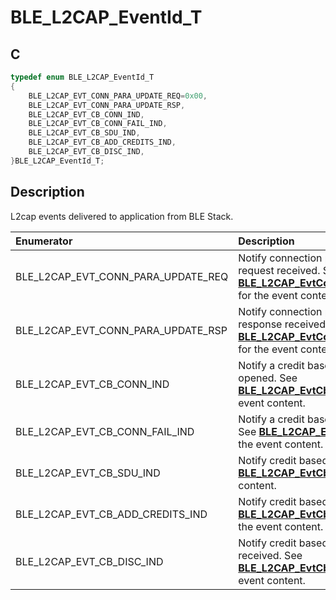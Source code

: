 # BLE_L2CAP_EventId_T

## C

```c
typedef enum BLE_L2CAP_EventId_T
{
    BLE_L2CAP_EVT_CONN_PARA_UPDATE_REQ=0x00,
    BLE_L2CAP_EVT_CONN_PARA_UPDATE_RSP,
    BLE_L2CAP_EVT_CB_CONN_IND,
    BLE_L2CAP_EVT_CB_CONN_FAIL_IND,
    BLE_L2CAP_EVT_CB_SDU_IND,
    BLE_L2CAP_EVT_CB_ADD_CREDITS_IND,
    BLE_L2CAP_EVT_CB_DISC_IND,
}BLE_L2CAP_EventId_T;
```

## Description

L2cap events delivered to application from BLE Stack.


|Enumerator|Description|
|:---|:---|
|BLE_L2CAP_EVT_CONN_PARA_UPDATE_REQ|Notify connection parameter update request received. See **[BLE_L2CAP_EvtConnParamUpdateReq_T](GUID-07A95D48-6AF6-4341-9925-7130B775D353.md)** for the event content.|
|BLE_L2CAP_EVT_CONN_PARA_UPDATE_RSP|Notify connection parameter update response received. See **[BLE_L2CAP_EvtConnParamUpdateRsp_T](GUID-BB73E763-764B-4C1E-8661-113754518D9F.md)** for the event content.|
|BLE_L2CAP_EVT_CB_CONN_IND|Notify a credit based connection is opened. See **[BLE_L2CAP_EvtCbConnInd_T](GUID-CCB775A1-6DAD-4557-86A5-F990182C48DF.md)** for the event content.|
|BLE_L2CAP_EVT_CB_CONN_FAIL_IND|Notify a credit based connection is failed. See **[BLE_L2CAP_EvtCbConnFailInd_T](GUID-B983D1FA-F401-4922-AD88-4B16DC80D90B.md)** for the event content.|
|BLE_L2CAP_EVT_CB_SDU_IND|Notify credit based SDU received. See **[BLE_L2CAP_EvtCbSduInd_T](GUID-449737F1-DD6B-42FC-899A-678331FFF309.md)** for the event content.|
|BLE_L2CAP_EVT_CB_ADD_CREDITS_IND|Notify credit based credit received. See **[BLE_L2CAP_EvtCbAddCreditsInd_T](GUID-0032E928-6491-42A7-AE71-D5100978F0FF.md)** for the event content.|
|BLE_L2CAP_EVT_CB_DISC_IND|Notify credit based disconnect request received. See **[BLE_L2CAP_EvtCbDiscInd_T](GUID-3F724019-1086-44AE-B652-9F0C344CE5A4.md)** for the event content.|
